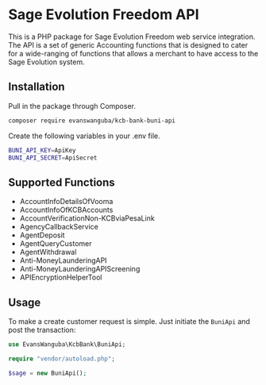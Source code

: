 # Sage Evolution Freedom API

This is a PHP package for Sage Evolution Freedom web service integration. The API is a set of generic Accounting functions that 
is designed to cater for a wide-ranging of functions that allows a merchant to have access to the Sage Evolution system.

## Installation

Pull in the package through Composer.
```bash
composer require evanswanguba/kcb-bank-buni-api
```

Create the following variables in your .env file.
```bash
BUNI_API_KEY=ApiKey
BUNI_API_SECRET=ApiSecret
```

## Supported Functions
- AccountInfoDetailsOfVooma
- AccountInfoOfKCBAccounts
- AccountVerificationNon-KCBviaPesaLink
- AgencyCallbackService
- AgentDeposit
- AgentQueryCustomer
- AgentWithdrawal
- Anti-MoneyLaunderingAPI
- Anti-MoneyLaunderingAPIScreening
- APIEncryptionHelperTool

## Usage
To make a create customer request is simple. Just initiate the `BuniApi` and post the transaction:
```php
use EvansWanguba\KcbBank\BuniApi;

require "vendor/autoload.php";

$sage = new BuniApi();
